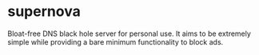# supernova

Bloat-free DNS black hole server for personal use. It aims to be extremely simple while providing a bare minimum functionality to block ads.